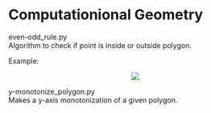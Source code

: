 # Computationional Geometry

even-odd_rule.py<br>
Algorithm to check if point is inside or outside polygon.

Example:
<br>
<p align="center">
<img src="/https://github.com/romba050/comput_geo/blob/master/readme_images/Figure_1.png" ></img>
</p>

y-monotonize_polygon.py<br>
Makes a y-axis monotonization of a given polygon.

